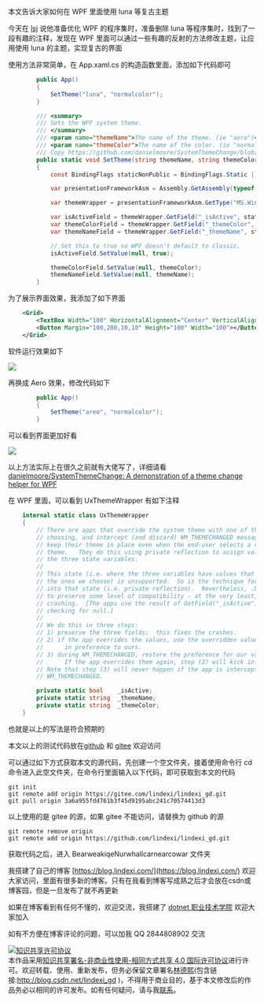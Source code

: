 
本文告诉大家如何在 WPF 里面使用 luna 等复古主题

<!--more-->


<!-- CreateTime:2022/5/19 20:00:13 -->

<!-- 发布 -->

今天在 [lsj](https://blog.sdlsj.net) 说他准备优化 WPF 的程序集时，准备删除 luna 等程序集时，找到了一段有趣的注释，发现在 WPF 里面可以通过一些有趣的反射的方法修改主题，让应用使用 luna 的主题，实现复古的界面

使用方法非常简单，在 App.xaml.cs 的构造函数里面，添加如下代码即可

```csharp
        public App()
        {
            SetTheme("luna", "normalcolor");
        }

        /// <summary>
        /// Sets the WPF system theme.
        /// </summary>
        /// <param name="themeName">The name of the theme. (ie "aero")</param>
        /// <param name="themeColor">The name of the color. (ie "normalcolor")</param>
        /// Copy https://github.com/danielmoore/SystemThemeChange/blob/master/App.xaml.cs
        public static void SetTheme(string themeName, string themeColor)
        {
            const BindingFlags staticNonPublic = BindingFlags.Static | BindingFlags.NonPublic;

            var presentationFrameworkAsm = Assembly.GetAssembly(typeof(Window));

            var themeWrapper = presentationFrameworkAsm.GetType("MS.Win32.UxThemeWrapper");

            var isActiveField = themeWrapper.GetField("_isActive", staticNonPublic);
            var themeColorField = themeWrapper.GetField("_themeColor", staticNonPublic);
            var themeNameField = themeWrapper.GetField("_themeName", staticNonPublic);

            // Set this to true so WPF doesn't default to classic.
            isActiveField.SetValue(null, true);

            themeColorField.SetValue(null, themeColor);
            themeNameField.SetValue(null, themeName);
        }
```

为了展示界面效果，我添加了如下界面

```xml
    <Grid>
        <TextBox Width="100" HorizontalAlignment="Center" VerticalAlignment="Center"></TextBox>
        <Button Margin="100,200,10,10" Height="100" Width="100"></Button>
    </Grid>
```

软件运行效果如下

<!-- ![](image/WPF 切换主题使用 luna 复古版本/WPF 切换主题使用 luna 复古版本0.png) -->

![](http://image.acmx.xyz/lindexi%2F2022519202451651.jpg)

再换成 Aero 效果，修改代码如下

```csharp
        public App()
        {
            SetTheme("areo", "normalcolor");
        }
```

可以看到界面更加好看

<!-- ![](image/WPF 切换主题使用 luna 复古版本/WPF 切换主题使用 luna 复古版本1.png) -->

![](http://image.acmx.xyz/lindexi%2F2022519207379131.jpg)

以上方法实际上在很久之前就有大佬写了，详细请看 [danielmoore/SystemThemeChange: A demonstration of a theme change helper for WPF](https://github.com/danielmoore/SystemThemeChange )

在 WPF 里面，可以看到 UxThemeWrapper 有如下注释

```csharp
    internal static class UxThemeWrapper
    {
        // There are apps that override the system theme with one of their own
        // choosing, and intercept (and discard) WM_THEMECHANGED messages to
        // keep their theme in place even when the end-user selects a different
        // theme.   They do this using private reflection to assign values to
        // the three state variables.
        //
        // This state (i.e. where the three variables have values that differ from
        // the ones we choose) is unsupported.  So is the technique for getting
        // into that state (i.e. private reflection).  Nevertheless, .Net wants
        // to preserve some level of compatibility - at the very least, avoid
        // crashing.  [The apps use the result of GetField("_isActive") without
        // checking for null.]
        //
        // We do this in three steps:
        // 1) preserve the three fields;  this fixes the crashes.
        // 2) if the app overrides the values, use the overridden values
        //      in preference to ours.
        // 3) during WM_THEMECHANGED, restore the preference for our values.
        //      If the app overrides them again, step (2) will kick in.
        // Note that step (3) will never happen if the app is intercepting
        // WM_THEMECHANGED.

        private static bool    _isActive;
        private static string  _themeName;
        private static string  _themeColor;
    }
```

也就是以上的写法是符合预期的

本文以上的测试代码放在[github](https://github.com/lindexi/lindexi_gd/tree/3a6a955fdd761b3f45d9195abc241c70574413d3/BearweakiqeNurwhallcarnearcowar) 和 [gitee](https://gitee.com/lindexi/lindexi_gd/tree/3a6a955fdd761b3f45d9195abc241c70574413d3/BearweakiqeNurwhallcarnearcowar) 欢迎访问

可以通过如下方式获取本文的源代码，先创建一个空文件夹，接着使用命令行 cd 命令进入此空文件夹，在命令行里面输入以下代码，即可获取到本文的代码

```
git init
git remote add origin https://gitee.com/lindexi/lindexi_gd.git
git pull origin 3a6a955fdd761b3f45d9195abc241c70574413d3
```

以上使用的是 gitee 的源，如果 gitee 不能访问，请替换为 github 的源

```
git remote remove origin
git remote add origin https://github.com/lindexi/lindexi_gd.git
```

获取代码之后，进入 BearweakiqeNurwhallcarnearcowar 文件夹



我搭建了自己的博客 [https://blog.lindexi.com/](https://blog.lindexi.com/) 欢迎大家访问，里面有很多新的博客。只有在我看到博客写成熟之后才会放在csdn或博客园，但是一旦发布了就不再更新

如果在博客看到有任何不懂的，欢迎交流，我搭建了 [dotnet 职业技术学院](https://t.me/dotnet_campus) 欢迎大家加入

如有不方便在博客评论的问题，可以加我 QQ 2844808902 交流

<a rel="license" href="http://creativecommons.org/licenses/by-nc-sa/4.0/"><img alt="知识共享许可协议" style="border-width:0" src="https://licensebuttons.net/l/by-nc-sa/4.0/88x31.png" /></a><br />本作品采用<a rel="license" href="http://creativecommons.org/licenses/by-nc-sa/4.0/">知识共享署名-非商业性使用-相同方式共享 4.0 国际许可协议</a>进行许可。欢迎转载、使用、重新发布，但务必保留文章署名[林德熙](http://blog.csdn.net/lindexi_gd)(包含链接:http://blog.csdn.net/lindexi_gd )，不得用于商业目的，基于本文修改后的作品务必以相同的许可发布。如有任何疑问，请与我[联系](mailto:lindexi_gd@163.com)。